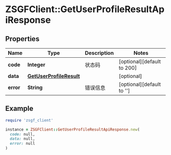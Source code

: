# ZSGFClient::GetUserProfileResultApiResponse

## Properties

| Name | Type | Description | Notes |
| ---- | ---- | ----------- | ----- |
| **code** | **Integer** | 状态码 | [optional][default to 200] |
| **data** | [**GetUserProfileResult**](GetUserProfileResult.md) |  | [optional] |
| **error** | **String** | 错误信息 | [optional][default to &#39;&#39;] |

## Example

```ruby
require 'zsgf_client'

instance = ZSGFClient::GetUserProfileResultApiResponse.new(
  code: null,
  data: null,
  error: null
)
```

